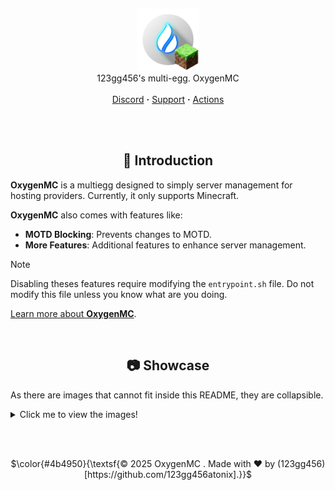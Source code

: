 <br/><p align="center">
  <picture>
    <img alt="oxygenmc" src="https://github.com/123gg456atonix/OxygenMC/blob/main/oxygenmc.png?raw=true" height="100">
  </picture>
  <br/>
  123gg456's multi-egg. OxygenMC
  <br/><br/>
  <a href="https://discord.gg/yJScqZsQgV">Discord</a> <b>·</b>
  <a href="https://github.com/123gg456atonix/OxygenMC/issues">Support</a> <b>·</b>
  <a href="https://github.com/123gg456atonix/OxygenMC/actions">Actions</a><br><br>
</p>


<!-- Introduction -->
<br/><h2 align="center">🧩 Introduction</h2>

**OxygenMC** is a multiegg designed to simply server management for hosting providers. Currently, it only supports Minecraft.

**OxygenMC** also comes with features like:
- **MOTD Blocking**: Prevents changes to MOTD.
- **More Features**: Additional features to enhance server management.

> [!NOTE]  
> Disabling theses features require modifying the `entrypoint.sh` file. Do not modify this file unless you know what are you doing.

[Learn more about **OxygenMC**](https://discord.gg/yJScqZsQgV).

<!-- Showcase -->
<br/><h2 align="center">📷 Showcase</h2>

As there are images that cannot fit inside this README, they are collapsible.
<details>
  <summary>Click me to view the images!</summary>
Bro im lazy wait till tmrw or day after tmrw for images pls
  <!-- ![Main Menu](https://github.com/user-attachments/assets/b47b6bb6-fe48-49b4-a989-d76538df8250)
  ![Software Selection](https://github.com/user-attachments/assets/3b73e924-03c8-4efd-b4ea-adee3dae4420)
  ![Version Selection](https://github.com/user-attachments/assets/6f71edfe-6136-48f3-bece-f7a5834ce8d1)
  ![EULA Accept](https://github.com/user-attachments/assets/3994531f-17ba-4f2d-b5e7-95576d0f842c)
  ![Server Bootup](https://github.com/user-attachments/assets/5b11c117-5fbf-46ea-80f5-02bb96aa0066) -->
</details>

<br/><br/>
<p align="center">
  $\color{#4b4950}{\textsf{© 2025 OxygenMC . Made with ❤️ by (123gg456)[https://github.com/123gg456atonix].}}$
</p>
